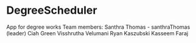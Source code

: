 # DegreeScheduler
App for degree works
Team members:
Santhra Thomas - santhraThomas (leader)
Ciah Green 
Visshrutha Velumani
Ryan Kaszubski
Kasseem Faraj
